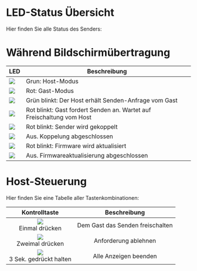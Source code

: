 # LED-Status Übersicht

Hier finden Sie alle Status des Senders:

# Während Bildschirmübertragung

LED                       | Beschreibung           
------------------------- | ------------
![](/assets/img/QP.USB.1.png) | Grun: Host-Modus
![](/assets/img/QP.USB.2.png) | Rot: Gast-Modus
![](/assets/img/QP.USB.3.png) | Grün blinkt: Der Host erhält Senden-Anfrage vom Gast
![](/assets/img/QP.USB.4.png) | Rot blinkt: Gast fordert Senden an. Wartet auf Freischaltung vom Host
![](/assets/img/QP.USB.5.png) | Rot blinkt: Sender wird gekoppelt
![](/assets/img/QP.USB.6.png) | Aus. Koppelung abgeschlossen
![](/assets/img/QP.USB.7.png) | Rot blinkt: Firmware wird aktualisiert
![](/assets/img/QP.USB.8.png) | Aus. Firmwareaktualisierung abgeschlossen

#  Host-Steuerung

Hier finden Sie eine Tabelle aller Tastenkombinationen:

| Kontrolltaste | Beschreibung
| :----: | :----: |
| ![](/assets/img/Main-Button_Single-click.USB.png)<br>Einmal drücken | Dem Gast das Senden freischalten
| ![](/assets/img/Main-Button_Double-click.USB.png)<br>Zweimal drücken | Anforderung ablehnen
| ![](/assets/img/Main-Button_3sec-click.USB.png)<br>3 Sek. gedrückt halten | Alle Anzeigen beenden